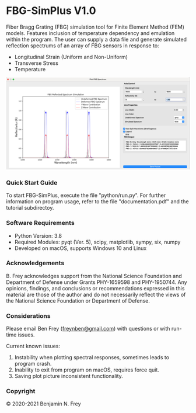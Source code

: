 # FBG-SimPlus V1.0

Fiber Bragg Grating (FBG) simulation tool for Finite Element Method (FEM) models. Features inclusion of temperature dependency and emulation within the program. The user can supply a data file and generate simulated reflection spectrums of an array of FBG sensors in response to:
* Longitudinal Strain (Uniform and Non-Uniform)
* Transverse Stress
* Temperature

![FBG-SimPlus Cover](python/GUI/resources/header.png)

### Quick Start Guide

To start FBG-SimPlus, execute the file "python/run.py". For further information on program usage, refer to the file "documentation.pdf" and the tutorial subdirectoy.

### Software Requirements

* Python Version: 3.8
* Required Modules: pyqt (Ver. 5), scipy, matplotlib, sympy, six, numpy
* Developed on macOS, supports Windows 10 and Linux

### Acknowledgements

B. Frey acknowledges support from the National Science Foundation and Department of Defense under Grants PHY-1659598 and PHY-1950744. Any opinions, findings, and conclusions or recommendations expressed in this material are those of the author and do not necessarily reflect the views of the National Science Foundation or Department of Defense.

### Considerations

Please email Ben Frey (freynben@gmail.com) with questions or with run-time issues.

Current known issues:
1. Instability when plotting spectral responses, sometimes leads to program crash.
2. Inability to exit from program on macOS, requires force quit.
3. Saving plot picture inconsistent functionality.

### Copyright

© 2020-2021 Benjamin N. Frey
